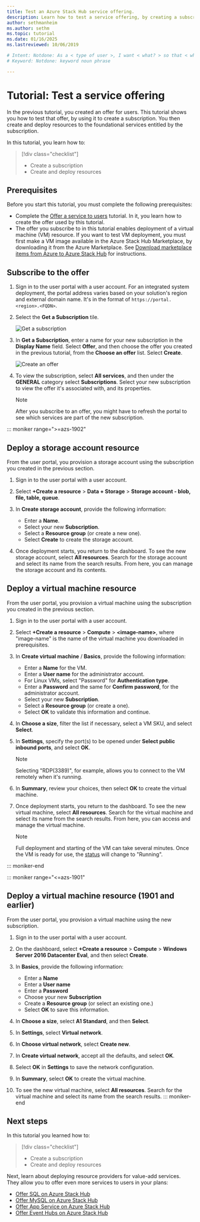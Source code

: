 ```yaml
---
title: Test an Azure Stack Hub service offering.
description: Learn how to test a service offering, by creating a subscription and deploying resources. 
author: sethmanheim
ms.author: sethm
ms.topic: tutorial
ms.date: 01/16/2025
ms.lastreviewed: 10/06/2019

# Intent: Notdone: As a < type of user >, I want < what? > so that < why? >
# Keyword: Notdone: keyword noun phrase

---
```



# Tutorial: Test a service offering

In the previous tutorial, you created an offer for users. This tutorial shows you how to test that offer, by using it to create a subscription. You then create and deploy resources to the foundational services entitled by the subscription.

In this tutorial, you learn how to:

> [!div class="checklist"]
> - Create a subscription
> - Create and deploy resources

## Prerequisites

Before you start this tutorial, you must complete the following prerequisites:

- Complete the [Offer a service to users](tutorial-offer-services.md) tutorial. In it, you learn how to create the offer used by this tutorial.
- The offer you subscribe to in this tutorial enables deployment of a virtual machine (VM) resource. If you want to test VM deployment, you must first make a VM image available in the Azure Stack Hub Marketplace, by downloading it from the Azure Marketplace. See [Download marketplace items from Azure to Azure Stack Hub](azure-stack-download-azure-marketplace-item.md) for instructions.

## Subscribe to the offer

1. Sign in to the user portal with a user account. For an integrated system deployment, the portal address varies based on your solution's region and external domain name. It's in the format of `https://portal.<region>.<FQDN>`.
1. Select the **Get a Subscription** tile.

   ![Get a subscription](media/tutorial-test-offer/1-get-subscription.png)

1. In **Get a Subscription**, enter a name for your new subscription in the **Display Name** field. Select **Offer**, and then choose the offer you created in the previous tutorial, from the **Choose an offer** list. Select **Create**.

   ![Create an offer](media/tutorial-test-offer/2-create-subscription.png)

1. To view the subscription, select **All services**, and then under the **GENERAL** category select **Subscriptions**. Select your new subscription to view the offer it's associated with, and its properties.

   >[!NOTE]
   >After you subscribe to an offer, you might have to refresh the portal to see which services are part of the new subscription.

::: moniker range=">=azs-1902"
## Deploy a storage account resource

From the user portal, you provision a storage account using the subscription you created in the previous section.

1. Sign in to the user portal with a user account.
1. Select **+Create a resource** > **Data + Storage** > **Storage account - blob, file, table, queue**.
1. In **Create storage account**, provide the following information:
  
   - Enter a **Name**.
   - Select your new **Subscription**.
   - Select a **Resource group** (or create a new one).
   - Select **Create** to create the storage account.

1. Once deployment starts, you return to the dashboard. To see the new storage account, select **All resources**. Search for the storage account and select its name from the search results. From here, you can manage the storage account and its contents.

## Deploy a virtual machine resource

From the user portal, you provision a virtual machine using the subscription you created in the previous section.

1. Sign in to the user portal with a user account.

1. Select **+Create a resource** > **Compute** > **\<image-name\>**, where "image-name" is the name of the virtual machine you downloaded in prerequisites.
1. In **Create virtual machine** / **Basics**, provide the following information:
  
   - Enter a **Name** for the VM.
   - Enter a **User name** for the administrator account.
   - For Linux VMs, select "Password" for **Authentication type**.
   - Enter a **Password** and the same for **Confirm password**, for the administrator account.
   - Select your new **Subscription**.
   - Select a **Resource group** (or create a one). 
   - Select **OK** to validate this information and continue.

1. In **Choose a size**, filter the list if necessary, select a VM SKU, and select **Select**.  
1. In **Settings**, specify the port(s) to be opened under **Select public inbound ports**, and select **OK**.
   > [!NOTE]
   > Selecting "RDP(3389)", for example, allows you to connect to the VM remotely when it's running.
1. In **Summary**, review your choices, then select **OK** to create the virtual machine.  
1. Once deployment starts, you return to the dashboard. To see the new virtual machine, select **All resources**. Search for the virtual machine and select its name from the search results. From here, you can access and manage the virtual machine.

   > [!NOTE]
   > Full deployment and starting of the VM can take several minutes. Once the VM is ready for use, the [status](/azure/virtual-machines/states-billing) will change to "Running".

::: moniker-end

::: moniker range="<=azs-1901"
## Deploy a virtual machine resource (1901 and earlier)

From the user portal, you provision a virtual machine using the new subscription.

1. Sign in to the user portal with a user account.

1. On the dashboard, select **+Create a resource** > **Compute** > **Windows Server 2016 Datacenter Eval**, and then select **Create**.

1. In **Basics**, provide the following information:
  
   - Enter a **Name**
   - Enter a **User name**
   - Enter a **Password**
   - Choose your new **Subscription**
   - Create a **Resource group** (or select an existing one.) 
   - Select **OK** to save this information.

1. In **Choose a size**, select **A1 Standard**, and then **Select**.  
1. In **Settings**, select **Virtual network**.

1. In **Choose virtual network**, select **Create new**.

1. In **Create virtual network**, accept all the defaults, and select **OK**.

1. Select **OK** in **Settings** to save the network configuration.

1. In **Summary**, select **OK** to create the virtual machine.  

1. To see the new virtual machine, select **All resources**. Search for the virtual machine and select its name from the search results.
::: moniker-end

## Next steps

In this tutorial you learned how to:

> [!div class="checklist"]
> - Create a subscription
> - Create and deploy resources 

Next, learn about deploying resource providers for value-add services. They allow you to offer even more services to users in your plans:

- [Offer SQL on Azure Stack Hub](azure-stack-sql-resource-provider.md)
- [Offer MySQL on Azure Stack Hub](azure-stack-mysql-resource-provider.md)
- [Offer App Service on Azure Stack Hub](azure-stack-app-service-overview.md)
- [Offer Event Hubs on Azure Stack Hub](event-hubs-rp-overview.md)
